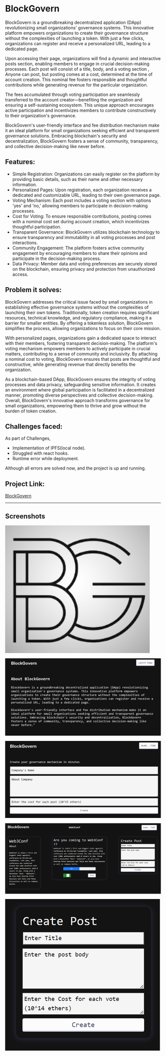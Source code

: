 
# BlockGovern

BlockGovern is a groundbreaking decentralized application (DApp) revolutionizing small organizations' governance systems. This innovative platform empowers organizations to create their governance structure without the complexities of launching a token. With just a few clicks, organizations can register and receive a personalized URL, leading to a dedicated page.

Upon accessing their page, organizations will find a dynamic and interactive posts section, enabling members to engage in crucial decision-making processes. Each post will consist of a title, body, and a voting section , Anyone can post, but posting comes at a cost, determined at the time of account creation. This nominal fee fosters responsible and thoughtful contributions while generating revenue for the particular organization.

The fees accumulated through voting participation are seamlessly transferred to the account creator—benefiting the organization and ensuring a self-sustaining ecosystem. This unique approach encourages active participation and incentivizes members to contribute constructively to their organization's governance.

BlockGovern's user-friendly interface and fee distribution mechanism make it an ideal platform for small organizations seeking efficient and transparent governance solutions. Embracing blockchain's security and decentralization, BlockGovern fosters a sense of community, transparency, and collective decision-making like never before.

Features:
-
- Simple Registration: Organizations can easily register on the platform by providing basic details, such as their name and other necessary information.
- Personalized Pages: Upon registration, each organization receives a dedicated and customizable URL, leading to their own governance page.
- Voting Mechanism: Each post includes a voting section with options 'yes' and 'no,' allowing members to participate in decision-making processes.
- Cost for Voting: To ensure responsible contributions, posting comes with a nominal cost set during account creation, which incentivizes thoughtful participation.
- Transparent Governance: BlockGovern utilizes blockchain technology to ensure transparency and immutability in all voting processes and post interactions.
- Community Engagement: The platform fosters active community engagement by encouraging members to share their opinions and participate in the decision-making process.
- Data Privacy: Member data and voting preferences are securely stored on the blockchain, ensuring privacy and protection from unauthorized access.

Problem it solves:
-
BlockGovern addresses the critical issue faced by small organizations in establishing effective governance systems without the complexities of launching their own tokens. Traditionally, token creation requires significant resources, technical knowledge, and regulatory compliance, making it a barrier for smaller entities. By offering a tokenless solution, BlockGovern simplifies the process, allowing organizations to focus on their core mission.

With personalized pages, organizations gain a dedicated space to interact with their members, fostering transparent decision-making. The platform's voting mechanism empowers members to actively participate in crucial matters, contributing to a sense of community and inclusivity. By attaching a nominal cost to voting, BlockGovern ensures that posts are thoughtful and constructive, while generating revenue that directly benefits the organization.

As a blockchain-based DApp, BlockGovern ensures the integrity of voting processes and data privacy, safeguarding sensitive information. It creates an environment where global participation is facilitated in a decentralized manner, promoting diverse perspectives and collective decision-making. Overall, BlockGovern's innovative approach transforms governance for small organizations, empowering them to thrive and grow without the burden of token creation.

Challenges faced:
-
As part of Challenges,
- Implementation of IPFS(local node).
- Struggled with react hooks.
- Runtime error while deployment.

Although all errors are solved now, and the project is up and running.

Project Link:
-
[BlockGovern](https://blockgovern.netlify.app/)


___






## Screenshots

![App Screenshot](https://github.com/sumithprabhu/BlockGovern/blob/main/Frontend/src/assets/Images/logo.png)

                                                         

![App Screenshot](https://github.com/sumithprabhu/BlockGovern/blob/main/Frontend/src/assets/Images/Screenshot%202023-07-25%20153538.png)

                                                    

![App Screenshot](https://github.com/sumithprabhu/BlockGovern/blob/main/Frontend/src/assets/Images/Screenshot%202023-07-25%20153928.png)

                                                    

![App Screenshot](https://github.com/sumithprabhu/BlockGovern/blob/main/Frontend/src/assets/Images/Screenshot%202023-07-25%20154008.png)


![App Screenshot](https://github.com/sumithprabhu/BlockGovern/blob/main/Frontend/src/assets/Images/Screenshot%202023-07-25%20154019.png)

                                                    